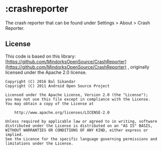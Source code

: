 # :crashreporter

The crash reporter that can be found under Settings > About > Crash Reporter.

## License

This code is based on this library:
[https://github.com/MindorksOpenSource/CrashReporter](https://github.com/MindorksOpenSource/CrashReporter)
, originally licensed under the Apache 2.0 license.

```
Copyright (C) 2016 Bal Sikandar
Copyright (C) 2011 Android Open Source Project

Licensed under the Apache License, Version 2.0 (the "License");
you may not use this file except in compliance with the License.
You may obtain a copy of the License at

    http://www.apache.org/licenses/LICENSE-2.0

Unless required by applicable law or agreed to in writing, software
distributed under the License is distributed on an "AS IS" BASIS,
WITHOUT WARRANTIES OR CONDITIONS OF ANY KIND, either express or implied.
See the License for the specific language governing permissions and
limitations under the License.
```
